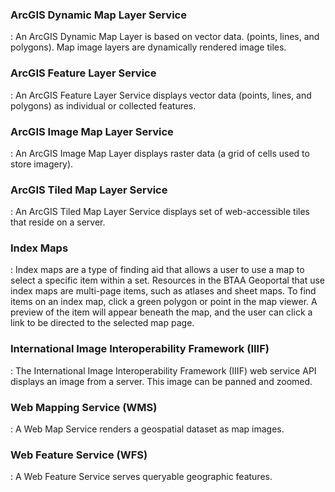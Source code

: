 ### ArcGIS Dynamic Map Layer Service

:	An ArcGIS Dynamic Map Layer is based on vector data. (points, lines, and polygons). Map image layers are dynamically rendered image tiles.

### ArcGIS Feature Layer Service

:	An ArcGIS Feature Layer Service displays vector data (points, lines, and polygons) as individual or collected features.

### ArcGIS Image Map Layer Service

:	An ArcGIS Image Map Layer displays raster data (a grid of cells used to store imagery).

### ArcGIS Tiled Map Layer Service

:	An ArcGIS Tiled Map Layer Service displays set of web-accessible tiles that reside on a server.

### Index Maps

:	Index maps are a type of finding aid that allows a user to use a map to select a specific item within a set. Resources in the BTAA Geoportal that use index maps are multi-page items, such as atlases and sheet maps. To find items on an index map, click a green polygon or point in the map viewer. A preview of the item will appear beneath the map, and the user can click a link to be directed to the selected map page.

### International Image Interoperability Framework (IIIF)

:	The International Image Interoperability Framework (IIIF) web service API displays an image from a server. This image can be panned and zoomed.

### Web Mapping Service (WMS) 

:	A Web Map Service renders a geospatial dataset as map images.

### Web Feature Service (WFS)

:	A Web Feature Service serves queryable geographic features.
